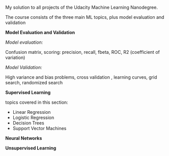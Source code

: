 My solution to all projects of the Udacity Machine Learning Nanodegree.

The course consists of the three main ML topics, plus model evaluation and validation

**Model Evaluation and Validation**

 *Model evaluation:*
 
 Confusion matrix, scoring: precision, recall, fbeta, ROC, R2 (coefficient of variation)
 
 *Model Validation:*
 
 High variance and bias problems, cross validation , learning curves, grid search, randomized search
 
**Supervised Learning**

topics covered in this section:
  * Linear Regression
  * Logistic Regression
  * Decision Trees
  * Support Vector Machines

**Neural Networks**


**Unsupervised Learning**
